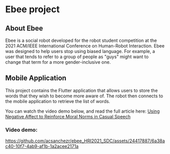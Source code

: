 # Ebee project

## About Ebee
Ebee is a social robot developed for the robot student competition at the 2021 ACM/IEEE International Conference on Human-Robot Interaction. 
Ebee was designed to help users stop using biased language. For example, a user that tends to refer to a group of people as "guys" might want to change that term for a more gender-inclusive one.

## Mobile Application
This project contains the Flutter application that allows users to store the words that they wish to become more aware of. The robot then connects to the mobile application to retrieve the list of words.

You can watch the video demo below, and read the full article here:
[Using Negative Affect to Reinforce Moral Norms in Casual Speech](https://dl.acm.org/doi/abs/10.1145/3434074.3446952)


### Video demo:

https://github.com/acsanchezr/ebee_HRI2021_SDC/assets/24417887/6a38ac40-10f7-4ab9-af1b-1a2acee2171a
